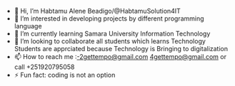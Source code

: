 - 👋 Hi, I’m Habtamu Alene Beadigo/@HabtamuSolution4IT
- 👀 I’m interested in developing projects by different programming language
- 🌱 I’m currently learning Samara University Information Technology
- 💞️ I’m looking to collaborate  all students which learns Technology Students are apprciated because Technology is Bringing to digitalization
- 📫 How to reach me :-2gettempo@gmail.com  4gettempo@gmail.com  or call +251920795058
- ⚡ Fun fact: coding is not an option

<!---
HabtamuSolution4IT/HabtamuSolution4IT is a ✨ special ✨ repository because its `README.md` (this file) appears on your GitHub profile.
You can click the Preview link to take a look at your changes.
--->
